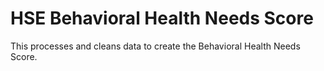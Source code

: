 # HSE Behavioral Health Needs Score

This processes and cleans data to create the Behavioral Health Needs Score.